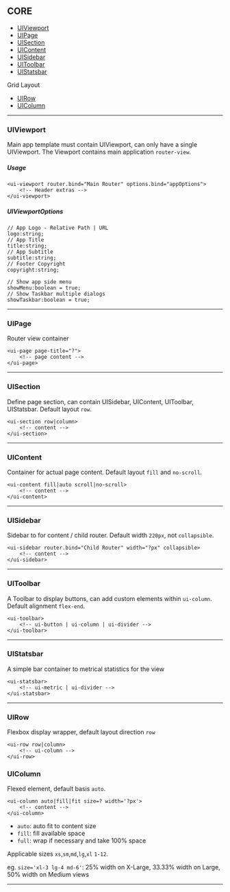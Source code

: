 ## CORE

* [UIViewport](#uiviewport)
* [UIPage](#uipage)
* [UISection](#uisection)
* [UIContent](#uicontent)
* [UISidebar](#uisidebar)
* [UIToolbar](#uitoolbar)
* [UIStatsbar](#uistatsbar)

Grid Layout

* [UIRow](#uirow)
* [UIColumn](#uicolumn)

---

### UIViewport

Main app template must contain UIViewport, can only have a single UIViewport. The Viewport contains main application `router-view`.

##### Usage

    <ui-viewport router.bind="Main Router" options.bind="appOptions">
        <!-- Header extras -->
    </ui-viewport>

##### UIViewportOptions

    // App Logo - Relative Path | URL
	logo:string;
	// App Title
	title:string;
	// App Subtitle
	subtitle:string;
	// Footer Copyright
	copyright:string;

	// Show app side menu
	showMenu:boolean = true;
	// Show Taskbar multiple dialogs
	showTaskbar:boolean = true;
	
---
	
### UIPage

Router view container

    <ui-page page-title="?">
        <!-- page content -->
    </ui-page>
    
---
	    
### UISection

Define page section, can contain UISidebar, UIContent, UIToolbar, UIStatsbar. Default layout `row`.

    <ui-section row|column>
        <!-- content -->
    </ui-section>
    
---
	    
### UIContent 

Container for actual page content. Default layout `fill` and `no-scroll`.

    <ui-content fill|auto scroll|no-scroll>
        <!-- content -->
    </ui-content>

---
	    
### UISidebar 

Sidebar to for content / child router. Default width `220px`, not `collapsible`.

    <ui-sidebar router.bind="Child Router" width="?px" collapsible>
        <!-- content -->
    </ui-sidebar>

---
	    
### UIToolbar

A Toolbar to display buttons, can add custom elements within `ui-column`. Default alignment `flex-end`.

    <ui-toolbar>
        <!-- ui-button | ui-column | ui-divider -->
    </ui-toolbar>

---
	    
### UIStatsbar

A simple bar container to metrical statistics for the view

    <ui-statsbar>
        <!-- ui-metric | ui-divider -->
    </ui-statsbar>

---

### UIRow

Flexbox display wrapper, default layout direction `row`

    <ui-row row|column>
        <!-- ui-column -->
    </ui-row>

### UIColumn

Flexed element, default basis `auto`. 

    <ui-column auto|fill|fit size=? width='?px'>
        <!-- content -->
    </ui-column>

* `auto`: auto fit to content size
* `fill`: fill available space
* `full`: wrap if necessary and take 100% space

Applicable sizes `xs`,`sm`,`md`,`lg`,`xl` `1-12`.

eg. `size='xl-3 lg-4 md-6'`: 25% width on X-Large, 33.33% width on Large, 50% width on Medium views

----
